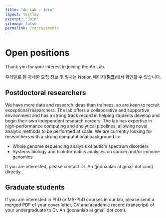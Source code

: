 ```yaml
---
title: "An Lab - Join"
layout: textlay
excerpt: "Join"
sitemap: false
permalink: /recruitment/
---
```


# Open positions

Thank you for your interest in joining the An Lab. 

우리말로 된 자세한 모집 정보 및 절차는 Notion 페이지(**[링크](https://joonanlab.notion.site/e061f5837a4747a8a125714bd984046a)**)에서 확인할 수 있습니다. 

## Postdoctoral researchers

We have more data and research ideas than trainees, so are keen to recruit exceptional researchers. The lab offers a collaborative and supportive environment and has a strong track record in helping students develop and begin their own independent research careers. The lab has expertise in high-performance computing and analytical pipelines, allowing novel analytic methods to be performed at scale. We are currently looking for researchers with a strong computational background in:

- Whole genome sequencing analysis of autism spectrum disorders
- Systems biology and bioinformatics analyses on cancer and/or immune genomics 

If you are interested, please contact Dr. An (joonanlab at gmail dot com) directly.

## Graduate students

If you are interested in PhD or MS-PhD courses in our lab, please send a merged PDF of your cover letter, CV and academic record (transcript) of your undergraduate to Dr. An (joonanlab at gmail dot com). 









